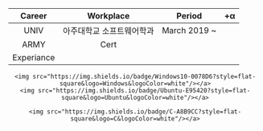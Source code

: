 <!--
**kimww42/kimww42** is a ✨ _special_ ✨ repository because its `README.md` (this file) appears on your GitHub profile.

Here are some ideas to get you started:

- 🔭 I’m currently working on ...
- 🌱 I’m currently learning ...
- 👯 I’m looking to collaborate on ...
- 🤔 I’m looking for help with ...
- 💬 Ask me about ...
- 📫 How to reach me: ...
- 😄 Pronouns: ...
- ⚡ Fun fact: ...
-->


<div align=center>
	
|Career|Workplace|Period|+α|
|:---:|:---:|:---:|:---:|
|UNIV|아주대학교 소프트웨어학과|March 2019 ~ ||
|ARMY|Cert|||
|Experiance||||
	

	<img src="https://img.shields.io/badge/Windows10-0078D6?style=flat-square&logo=Windows&logoColor=white"/></a>
	<img src="https://img.shields.io/badge/Ubuntu-E95420?style=flat-square&logo=Ubuntu&logoColor=white"/></a>

	<img src="https://img.shields.io/badge/C-A8B9CC?style=flat-square&logo=C&logoColor=white"/></a>
</div>
